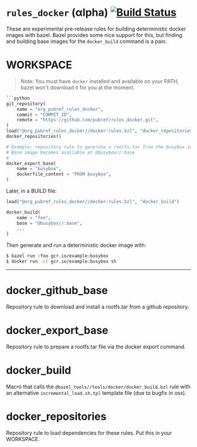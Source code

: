 # `rules_docker` (αlpha) [![Build Status](https://travis-ci.org/pubref/rules_docker.svg?branch=master)](https://travis-ci.org/pubref/rules_docker)

These are experimental pre-release rules for building deterministic
docker images with bazel.  Bazel provides some nice support for this,
but finding and building base images for the `docker_build` command is
a pain.

# WORKSPACE

> Note: You must have `docker` installed and available on your PATH,
> bazel won't download it for you at the moment.

```python
```python
git_repository(
    name = "org_pubref_rules_docker",
    commit = "COMMIT_ID",
    remote = "https://github.com/pubref/rules_docker.git",
)
load("@org_pubref_rules_docker//docker:rules.bzl", "docker_repositories", "docker_export_base")
docker_repositories()

# Example: repository rule to generate a rootfs.tar from the busybox image.
# Base image becomes available at @busybox//:base
#
docker_export_base(
    name = "busybox",
    dockerfile_content = "FROM busybox",
)
```

Later, in a BUILD file:

```python
load("@org_pubref_rules_docker//docker:rules.bzl", "docker_build")

docker_build(
    name = "foo",
    base = "@busybox//:base",
    ...
)
```

Then generate and run a deterministic docker image with:

```sh
$ bazel run :foo gcr.io/example:busybox
$ docker run -it gcr.io/example:busybox sh
```

---

# docker_github_base

Repository rule to download and install a rootfs.tar from a github
repository.

# docker_export_base

Repository rule to prepare a rootfs.tar file via the docker export
command.

# docker_build

Macro that calls the `@bazel_tools//tools/docker/docker_build.bzl`
rule with an alternative `incremental_load.sh.tpl` template file (due
to bugfix in osx).

# docker_repositories

Repository rule to load dependencies for these rules.  Put this in
your WORKSPACE.
